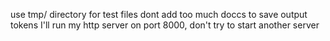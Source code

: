 use tmp/ directory for test files
dont add too much doccs to save output tokens
I'll run my http server on port 8000, don't try to start another server